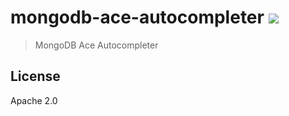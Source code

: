 # mongodb-ace-autocompleter [![][travis_img]][travis_url]

> MongoDB Ace Autocompleter

## License

Apache 2.0

[travis_img]: https://travis-ci.org/mongodb-js/ace-autocompleter.svg?token=ezEB2TnpPiu7XLo6ByZp&branch=master
[travis_url]: https://travis-ci.org/mongodb-js/ace-autocompleter
